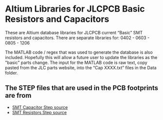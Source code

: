 # Altium Libraries for JLCPCB Basic Resistors and Capacitors

These are Altium database libraries for JLCPCB current “Basic” SMT resistors and capacitors.
There are separate libraries for:
0402 - 0603 - 0805 - 1206 


The MATLAB code / regex that was used to generate the database is also included.
Hopefully this will allow a future user to update the libraries as the "basic" parts change.
The input for the MATLAB code is raw text, copy pasted from the JLC parts website, into the “Cap XXXX.txt” files in the Data folder.

## The STEP files that are used in the PCB footprints are from

 - [SMT Capacitor Step source](https://grabcad.com/library/mlcc-surface-mount-capacitors-1)
 - [SMT Resistors Step source](https://grabcad.com/library/surface-mount-resistors-1)
